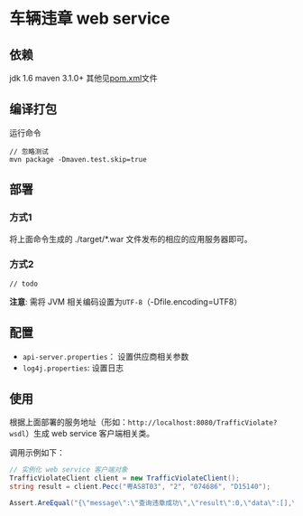 # 车辆违章 web service

## 依赖

jdk 1.6
maven 3.1.0+
其他见[pom.xml](./pom.xml)文件

## 编译打包

运行命令

```shell
// 忽略测试
mvn package -Dmaven.test.skip=true
```

## 部署

### 方式1

将上面命令生成的 ./target/*.war 文件发布的相应的应用服务器即可。

### 方式2

    // todo

**注意**: 需将 JVM 相关编码设置为`UTF-8`（-Dfile.encoding=UTF8）

## 配置

* `api-server.properties`： 设置供应商相关参数
* `log4j.properties`: 设置日志

## 使用

根据上面部署的服务地址（形如：`http://localhost:8080/TrafficViolate?wsdl`）生成 web service 客户端相关类。

调用示例如下：

```csharp
// 实例化 web service 客户端对象
TrafficViolateClient client = new TrafficViolateClient();
string result = client.Pecc("粤AS8T03", "2", "074686", "D15140");

Assert.AreEqual("{\"message\":\"查询违章成功\",\"result\":0,\"data\":[],\"rowCount\":0}", result);
```


